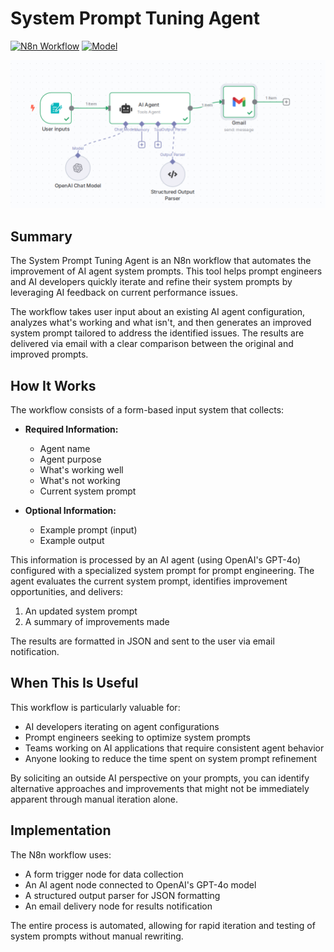 # System Prompt Tuning Agent

[![N8n Workflow](https://img.shields.io/badge/n8n-workflow-025fe4)](https://n8n.io) [![Model](https://img.shields.io/badge/model-GPT--4o-74aa9c)](https://openai.com/gpt-4o)

![Workflow Diagram](screenshots/1.png)

## Summary

The System Prompt Tuning Agent is an N8n workflow that automates the improvement of AI agent system prompts. This tool helps prompt engineers and AI developers quickly iterate and refine their system prompts by leveraging AI feedback on current performance issues.

The workflow takes user input about an existing AI agent configuration, analyzes what's working and what isn't, and then generates an improved system prompt tailored to address the identified issues. The results are delivered via email with a clear comparison between the original and improved prompts.

## How It Works

The workflow consists of a form-based input system that collects:

- **Required Information:**
  - Agent name
  - Agent purpose
  - What's working well
  - What's not working
  - Current system prompt

- **Optional Information:**
  - Example prompt (input)
  - Example output

This information is processed by an AI agent (using OpenAI's GPT-4o) configured with a specialized system prompt for prompt engineering. The agent evaluates the current system prompt, identifies improvement opportunities, and delivers:

1. An updated system prompt
2. A summary of improvements made

The results are formatted in JSON and sent to the user via email notification.

## When This Is Useful

This workflow is particularly valuable for:

- AI developers iterating on agent configurations
- Prompt engineers seeking to optimize system prompts
- Teams working on AI applications that require consistent agent behavior
- Anyone looking to reduce the time spent on system prompt refinement

By soliciting an outside AI perspective on your prompts, you can identify alternative approaches and improvements that might not be immediately apparent through manual iteration alone.

## Implementation

The N8n workflow uses:

- A form trigger node for data collection
- An AI agent node connected to OpenAI's GPT-4o model
- A structured output parser for JSON formatting
- An email delivery node for results notification

The entire process is automated, allowing for rapid iteration and testing of system prompts without manual rewriting.